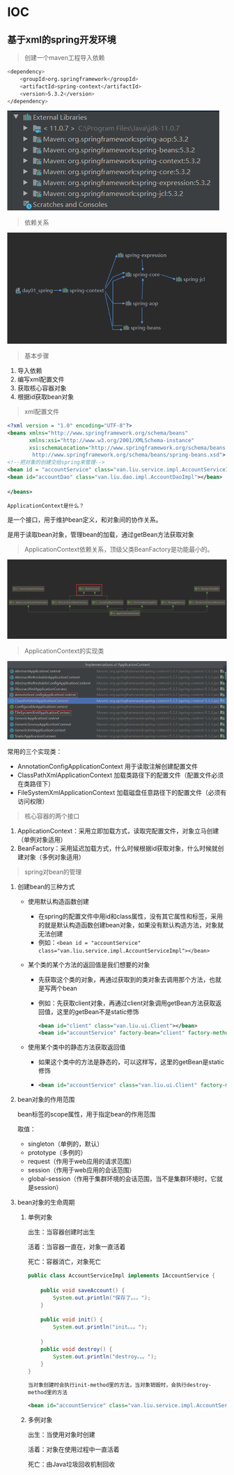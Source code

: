 # IOC

## 基于xml的spring开发环境

> 创建一个maven工程导入依赖

```bash
<dependency>
    <groupId>org.springframework</groupId>
    <artifactId>spring-context</artifactId>
    <version>5.3.2</version>
</dependency>
```



![image-20210812222958839](../00.Image/image-20210812222958839.png) 

> 依赖关系

![image-20210812222826473](../00.Image/image-20210812222826473.png) 



> 基本步骤

1. 导入依赖
2. 编写xml配置文件
3. 获取核心容器对象
4. 根据id获取bean对象

> xml配置文件

```xml
<?xml version = "1.0" encoding="UTF-8"?>
<beans xmlns="http://www.springframework.org/schema/beans"
       xmlns:xsi="http://www.w3.org/2001/XMLSchema-instance"
       xsi:schemaLocation="http://www.springframework.org/schema/beans
        http://www.springframework.org/schema/beans/spring-beans.xsd">
<!--把对象的创建交给spring来管理-->
<bean id = "accountService" class="van.liu.service.impl.AccountServiceImpl"></bean>
<bean id="accountDao" class="van.liu.dao.impl.AccountDaoImpl"></bean>

</beans>
```



`ApplicationContext是什么？`

是一个接口，用于维护bean定义，和对象间的协作关系。

是用于读取bean对象，管理bean的加载，通过getBean方法获取对象



> ApplicationContext依赖关系，顶级父类BeanFactory是功能最小的。

![image-20210813133758439](../00.Image/image-20210813133758439.png) 



> ApplicationContext的实现类



![image-20210813142208229](../00.Image/image-20210813142208229.png) 

常用的三个实现类：

* AnnotationConfigApplicationContext 用于读取注解创建配置文件
* ClassPathXmlApplicationContext 加载类路径下的配置文件（配置文件必须在类路径下）
* FileSystemXmlApplicationContext 加载磁盘任意路径下的配置文件（必须有访问权限）



> 核心容器的两个接口

1. ApplicationContext：采用立即加载方式，读取完配置文件，对象立马创建（单例对象适用）
2. BeanFactory：采用延迟加载方式，什么时候根据id获取对象，什么时候就创建对象（多例对象适用）



> spring对bean的管理

1. 创建bean的三种方式

   - 使用默认构造函数创建

     - 在spring的配置文件中用id和class属性，没有其它属性和标签，采用的就是默认构造函数创建bean对象，如果没有默认构造方法，对象就无法创建
     - 例如：`<bean id = "accountService" class="van.liu.service.impl.AccountServiceImpl"></bean>`

   - 某个类的某个方法的返回值是我们想要的对象

     - 先获取这个类的对象，再通过获取到的类对象去调用那个方法，也就是写两个bean

     - 例如：先获取client对象，再通过client对象调用getBean方法获取返回值，这里的getBean不是static修饰

       ```xml
       <bean id="client" class="van.liu.ui.Client"></bean>
       <bean id="accountService" factory-bean="client" factory-method="getBean"></bean>
       ```

   - 使用某个类中的静态方法获取返回值

     - 如果这个类中的方法是静态的，可以这样写，这里的getBean是static修饰

     - ```xml
       <bean id="accountService" class="van.liu.ui.Client" factory-method="getBean"></bean>
       ```

2. bean对象的作用范围

   bean标签的scope属性，用于指定bean的作用范围

   取值：

   - singleton（单例的，默认）
   - prototype（多例的）
   - request（作用于web应用的请求范围）
   - session（作用于web应用的会话范围）
   - global-session（作用于集群环境的会话范围，当不是集群环境时，它就是session）

3. bean对象的生命周期

   1. 单例对象

      出生：当容器创建时出生

      活着：当容器一直在，对象一直活着

      死亡：容器消亡，对象死亡

      ```java
      public class AccountServiceImpl implements IAccountService {
          
          public void saveAccount() {
              System.out.println("保存了。。。");
          }
      
          public void init() {
              System.out.println("init。。。");
      
          }
          public void destroy() {
              System.out.println("destroy。。。");
          }
      }
      ```

      

      `当对象创建时会执行init-method里的方法，当对象销毁时，会执行destroy-method里的方法`

      ```xml
      <bean id="accountService" class="van.liu.service.impl.AccountServiceImpl" scope="singleton" init-method="init" destroy-method="destroy"></bean>
      ```

      

   2. 多例对象

      出生：当使用对象时创建

      活着：对象在使用过程中一直活着

      死亡：由Java垃圾回收机制回收



